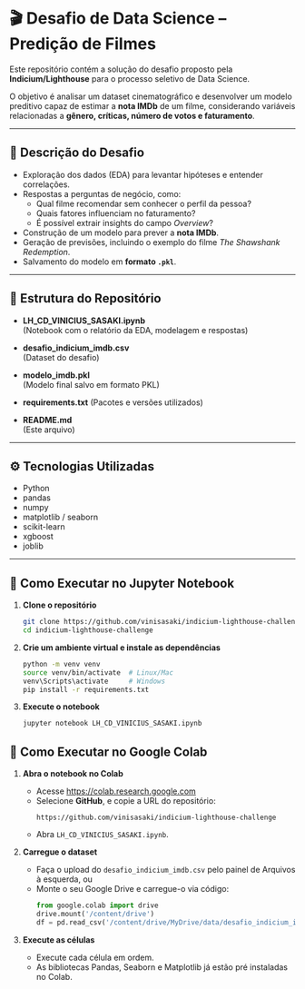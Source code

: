 # 🎬 Desafio de Data Science – Predição de Filmes  

Este repositório contém a solução do desafio proposto pela **Indicium/Lighthouse** para o processo seletivo de Data Science.  

O objetivo é analisar um dataset cinematográfico e desenvolver um modelo preditivo capaz de estimar a **nota IMDb** de um filme, considerando variáveis relacionadas a **gênero, críticas, número de votos e faturamento**.  

---

## 📌 Descrição do Desafio  

- Exploração dos dados (EDA) para levantar hipóteses e entender correlações.  
- Respostas a perguntas de negócio, como:  
  - Qual filme recomendar sem conhecer o perfil da pessoa?  
  - Quais fatores influenciam no faturamento?  
  - É possível extrair insights do campo *Overview*?  
- Construção de um modelo para prever a **nota IMDb**.  
- Geração de previsões, incluindo o exemplo do filme *The Shawshank Redemption*.  
- Salvamento do modelo em **formato `.pkl`**.  

---

## 📂 Estrutura do Repositório  

- **LH_CD_VINICIUS_SASAKI.ipynb**  
  (Notebook com o relatório da EDA, modelagem e respostas)

- **desafio_indicium_imdb.csv**  
  (Dataset do desafio)
    
- **modelo_imdb.pkl**  
  (Modelo final salvo em formato PKL)
  
- **requirements.txt**
  (Pacotes e versões utilizados)
  
- **README.md**  
  (Este arquivo)
  
---

## ⚙️ Tecnologias Utilizadas  

- Python 
- pandas  
- numpy  
- matplotlib / seaborn  
- scikit-learn  
- xgboost  
- joblib  

---

## 🚀 Como Executar no Jupyter Notebook 

1. **Clone o repositório**  
   ```bash
   git clone https://github.com/vinisasaki/indicium-lighthouse-challenge.git
   cd indicium-lighthouse-challenge
   ```
2. **Crie um ambiente virtual e instale as dependências**
   ```bash
   python -m venv venv
   source venv/bin/activate  # Linux/Mac
   venv\Scripts\activate     # Windows
   pip install -r requirements.txt
   ```
3. **Execute o notebook**
   ```bash
   jupyter notebook LH_CD_VINICIUS_SASAKI.ipynb
   ```
## 🚀 Como Executar no Google Colab

1. **Abra o notebook no Colab**  
   - Acesse https://colab.research.google.com  
   - Selecione **GitHub**, e copie a URL do repositório: 
     ```
     https://github.com/vinisasaki/indicium-lighthouse-challenge
     ```  
   - Abra `LH_CD_VINICIUS_SASAKI.ipynb`.

2. **Carregue o dataset**  
   - Faça o upload do `desafio_indicium_imdb.csv` pelo painel de Arquivos à esquerda, ou  
   - Monte o seu Google Drive e carregue-o via código:
     ```python
     from google.colab import drive
     drive.mount('/content/drive')
     df = pd.read_csv('/content/drive/MyDrive/data/desafio_indicium_imdb.csv')
     ```

3. **Execute as células**  
   - Execute cada célula em ordem.
   - As bibliotecas Pandas, Seaborn e Matplotlib já estão pré instaladas no Colab.
